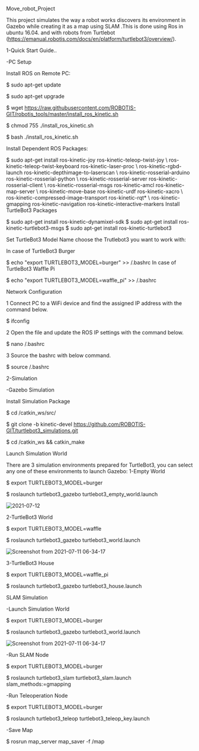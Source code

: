 Move_robot_Project

This project simulates the way a robot works discovers its environment in Gazebo while creating it as a map using SLAM .This is done using Ros in ubuntu 16.04. and with robots from Turtlebot (https://emanual.robotis.com/docs/en/platform/turtlebot3/overview/).

1-Quick Start Guide..

-PC Setup

Install ROS on Remote PC:

$ sudo apt-get update

$ sudo apt-get upgrade

$ wget https://raw.githubusercontent.com/ROBOTIS-GIT/robotis_tools/master/install_ros_kinetic.sh

$ chmod 755 ./install_ros_kinetic.sh

$ bash ./install_ros_kinetic.sh

Install Dependent ROS Packages:

$ sudo apt-get install ros-kinetic-joy ros-kinetic-teleop-twist-joy \ ros-kinetic-teleop-twist-keyboard ros-kinetic-laser-proc \ ros-kinetic-rgbd-launch ros-kinetic-depthimage-to-laserscan \ ros-kinetic-rosserial-arduino ros-kinetic-rosserial-python \ ros-kinetic-rosserial-server ros-kinetic-rosserial-client \ ros-kinetic-rosserial-msgs ros-kinetic-amcl ros-kinetic-map-server \ ros-kinetic-move-base ros-kinetic-urdf ros-kinetic-xacro \ ros-kinetic-compressed-image-transport ros-kinetic-rqt* \ ros-kinetic-gmapping ros-kinetic-navigation ros-kinetic-interactive-markers
Install TurtleBot3 Packages

$ sudo apt-get install ros-kinetic-dynamixel-sdk $ sudo apt-get install ros-kinetic-turtlebot3-msgs $ sudo apt-get install ros-kinetic-turtlebot3

Set TurtleBot3 Model Name choose the Trutlebot3 you want to work with:

In case of TurtleBot3 Burger

$ echo "export TURTLEBOT3_MODEL=burger" >> /.bashrc
In case of TurtleBot3 Waffle Pi

$ echo "export TURTLEBOT3_MODEL=waffle_pi" >> /.bashrc

Network Configuration

1 Connect PC to a WiFi device and find the assigned IP address with the command below.

$ ifconfig

2 Open the file and update the ROS IP settings with the command below.

$ nano /.bashrc

3 Source the bashrc with below command.

$ source /.bashrc

2-Simulation

-Gazebo Simulation

Install Simulation Package

$ cd /catkin_ws/src/

$ git clone -b kinetic-devel https://github.com/ROBOTIS-GIT/turtlebot3_simulations.git

$ cd /catkin_ws && catkin_make

Launch Simulation World

There are 3 simulation environments prepared for TurtleBot3, you can select any one of these environments to launch Gazebo: 1-Empty World

$ export TURTLEBOT3_MODEL=burger

$ roslaunch turtlebot3_gazebo turtlebot3_empty_world.launch

![2021-07-12](https://user-images.githubusercontent.com/86461558/125236244-4ef88080-e2ec-11eb-9405-965028bf86b0.png)

2-TurtleBot3 World

$ export TURTLEBOT3_MODEL=waffle

$ roslaunch turtlebot3_gazebo turtlebot3_world.launch

![Screenshot from 2021-07-11 06-34-17](https://user-images.githubusercontent.com/86461558/125236387-8a934a80-e2ec-11eb-84c3-7ea0906fa076.png)

3-TurtleBot3 House

$ export TURTLEBOT3_MODEL=waffle_pi

$ roslaunch turtlebot3_gazebo turtlebot3_house.launch

SLAM Simulation

-Launch Simulation World

$ export TURTLEBOT3_MODEL=burger

$ roslaunch turtlebot3_gazebo turtlebot3_world.launch

![Screenshot from 2021-07-11 06-34-17](https://user-images.githubusercontent.com/86461558/125236387-8a934a80-e2ec-11eb-84c3-7ea0906fa076.png)

-Run SLAM Node

$ export TURTLEBOT3_MODEL=burger

$ roslaunch turtlebot3_slam turtlebot3_slam.launch slam_methods:=gmapping

-Run Teleoperation Node

$ export TURTLEBOT3_MODEL=burger

$ roslaunch turtlebot3_teleop turtlebot3_teleop_key.launch

-Save Map

$ rosrun map_server map_saver -f /map
